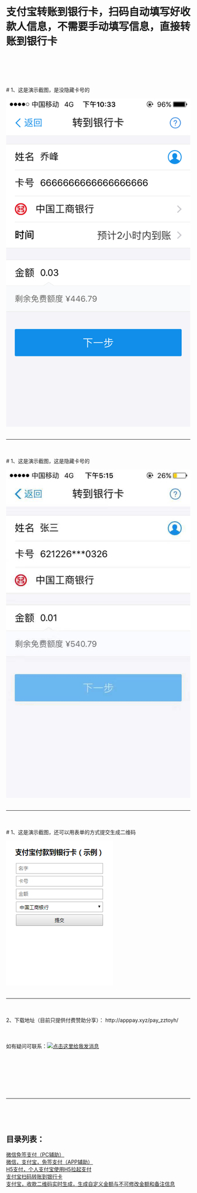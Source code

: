 # 支付宝转账到银行卡，扫码自动填写好收款人信息，不需要手动填写信息，直接转账到银行卡
<br/>
<br/>
<br/>
<br/>
<br/>
# 1、这是演示截图，是没隐藏卡号的

![image](https://github.com/apppay/zztoyh/blob/master/zzyhimg.png)
<br/>
<br/>
<hr/>
<br/>
<br/>
# 1、这是演示截图，这是隐藏卡号的

![image](https://github.com/apppay/zztoyh/blob/master/yc.jpg)
<br/>
<br/>
<hr/>
<br/>
<br/>
# 1、这是演示截图，还可以用表单的方式提交生成二维码

![image](https://github.com/apppay/zztoyh/blob/master/biaodan.png)
<br/>
<br/>
<hr/>
<br/>
<br/>
2、下载地址（目前只提供付费赞助分享）： http://apppay.xyz/pay_zztoyh/
<br/>
<br/>
<br/>
<br/>
如有疑问可联系：<a target="_blank" href="http://wpa.qq.com/msgrd?v=3&uin=754219009&site=qq&menu=yes"><img border="0" src="http://wpa.qq.com/pa?p=2:754219009:51" alt="点击这里给我发消息" title="点击这里给我发消息"/></a>
<br>
<br>
<br>
<br>
<br>
<br>
<br>
<br>
<hr>
<br>
<br>
<br>
<h2>目录列表：</h2>
<a href="https://github.com/apppay/pc_pay">微信免签支付（PC辅助）</a><br>
<a href="https://github.com/apppay/pay">微信，支付宝，免签支付（APP辅助）</a><br>
<a href="https://github.com/apppay/h5pay">H5支付，个人支付宝使用H5拉起支付</a><br>
<a href="https://github.com/apppay/zztoyh">支付宝扫码转账到银行卡</a><br>
<a href="https://github.com/apppay/zhifubao">支付宝，收款二维码实时生成，生成自定义金额与不可修改金额和备注信息</a><br>

